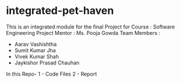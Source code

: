 # integrated-pet-haven
This is an integrated module for the final Project for Course : Software Engineering
Project Mentor :  Ms. Pooja Gowda
Team Members :
- Aarav Vashishtha
- Sumit Kumar Jha
- Vivek Kumar Shah
- Jaykishor Prasad Chauhan


In this Repo-
1 - Code Files
2 - Report

